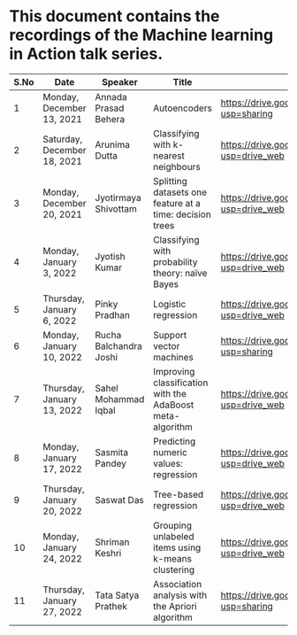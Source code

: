 # This document contains the recordings of the Machine learning in Action talk series.
| S.No 	| Date       	| Speaker        	| Title             	| Talk recording/slides                                                                     	|
|------	|------------	|--------------	|---------------------	|------------------------------------------------------------------------------------	|
| 1    	| Monday, December 13, 2021 	| Annada Prasad Behera	| Autoencoders 	| https://drive.google.com/file/d/1osrgJ-nmqoFngx1xWW98GRWU6o6XqgzH/view?usp=sharing 	|
| 2    	| Saturday, December 18, 2021	| Arunima Dutta	| Classifying with k-nearest neighbours| https://drive.google.com/file/d/1W9hdKyFY693Uwbr4jOmKhCMKspWBYUoG/view?usp=drive_web|
| 3    	| Monday, December 20, 2021 | Jyotirmaya Shivottam | Splitting datasets one feature at a time: decision trees | https://drive.google.com/file/d/1p-6cOduJGr8tGBb1x-KKqf3Crta4He39/view?usp=drive_web |
| 4 | Monday, January 3, 2022 | Jyotish Kumar | Classifying with probability theory: naïve Bayes | https://drive.google.com/file/d/13bVm-qxqVblTJBtF-OJ202UcxUJNwiWR/view?usp=drive_web |
| 5 | Thursday, January 6, 2022 | Pinky Pradhan | Logistic regression | https://drive.google.com/file/d/1vv-AqrDA8DgwZf938gwaf7hlwhUP5Wv0/view?usp=drive_web |
| 6 | Monday, January 10, 2022 | Rucha Balchandra Joshi | Support vector machines | https://drive.google.com/file/d/1pjbkzl5Ue5rN4EqD1s2UnTfzCLK9lqqD/view?usp=sharing |
| 7 | Thursday, January 13, 2022 | Sahel Mohammad Iqbal | Improving classification with the AdaBoost meta-algorithm | https://drive.google.com/file/d/1k6jEqYW35AjQv-sUBrmP0PYIGgENu91_/view?usp=drive_web |
| 8 | Monday, January 17, 2022 | Sasmita Pandey | Predicting numeric values: regression | https://drive.google.com/file/d/1bc5uJ5HnOAVBwQm0_icGoATJyBsO_oHP/view?usp=drive_web |
| 9 | Thursday, January 20, 2022 | Saswat Das | Tree-based regression | https://drive.google.com/file/d/1qwEfprJu-SWuAtchWqIhHN6hiQJSY6qO/view?usp=drive_web |
| 10 | Monday, January 24, 2022 | Shriman Keshri | Grouping unlabeled items using k-means clustering | https://drive.google.com/file/d/1CIkhQ8h0VRDFFStfPutDjR0Um0zO4owH/view?usp=drive_web |
| 11 | Thursday, January 27, 2022 | Tata Satya Prathek | Association analysis with the Apriori algorithm | https://drive.google.com/drive/folders/1nWhES5wcUZrnEtdl-uiScFBtb96hKlMv?usp=sharing |
